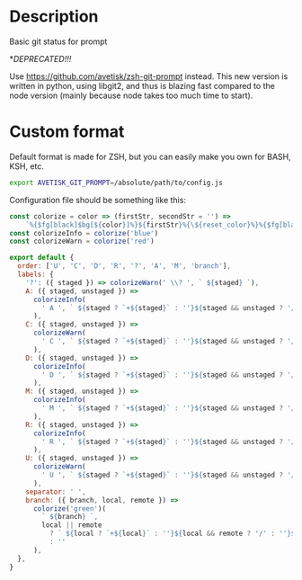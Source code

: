 # Description
Basic git status for prompt

**DEPRECATED!!!*

Use https://github.com/avetisk/zsh-git-prompt instead. This new version is written in python, using libgit2, and thus is blazing fast compared to the node version (mainly because node takes too much time to start).

# Custom format
Default format is made for ZSH, but you can easily make you own for BASH, KSH, etc.

```sh
export AVETISK_GIT_PROMPT=/absolute/path/to/config.js
```

Configuration file should be something like this:

```javascript
const colorize = color => (firstStr, secondStr = '') =>
    `%{$fg[black]$bg[${color}]%}${firstStr}%{\${reset_color}%}%{$fg[black]$bg[white]%}${secondStr}%{\${reset_color}%}`
const colorizeInfo = colorize('blue')
const colorizeWarn = colorize('red')

export default {
  order: ['U', 'C', 'D', 'R', '?', 'A', 'M', 'branch'],
  labels: {
    '?': ({ staged }) => colorizeWarn(' \\? ', ` ${staged} `),
    A: ({ staged, unstaged }) =>
      colorizeInfo(
        ' A ', ` ${staged ? `+${staged}` : ''}${staged && unstaged ? '/' : ''}${unstaged ? `-${unstaged}` : ''} `
      ),
    C: ({ staged, unstaged }) =>
      colorizeWarn(
        ' C ', ` ${staged ? `+${staged}` : ''}${staged && unstaged ? '/' : ''}${unstaged ? `-${unstaged}` : ''} `
      ),
    D: ({ staged, unstaged }) =>
      colorizeInfo(
        ' D ', ` ${staged ? `+${staged}` : ''}${staged && unstaged ? '/' : ''}${unstaged ? `-${unstaged}` : ''} `
      ),
    M: ({ staged, unstaged }) =>
      colorizeInfo(
        ' M ', ` ${staged ? `+${staged}` : ''}${staged && unstaged ? '/' : ''}${unstaged ? `-${unstaged}` : ''} `
      ),
    R: ({ staged, unstaged }) =>
      colorizeInfo(
        ' R ', ` ${staged ? `+${staged}` : ''}${staged && unstaged ? '/' : ''}${unstaged ? `-${unstaged}` : ''} `
      ),
    U: ({ staged, unstaged }) =>
      colorizeWarn(
        ' U ', ` ${staged ? `+${staged}` : ''}${staged && unstaged ? '/' : ''}${unstaged ? `-${unstaged}` : ''} `
      ),
    separator: ' ',
    branch: ({ branch, local, remote }) =>
      colorize('green')(
        ` ${branch} `,
        local || remote
          ? ` ${local ? `+${local}` : ''}${local && remote ? '/' : ''}${remote ? `-${remote}` : ''} `
          : ''
      ),
  },
}
```
